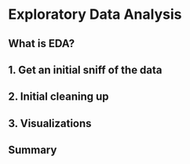 # Exploratory Data Analysis

## What is EDA?

## 1. Get an initial sniff of the data

## 2. Initial cleaning up

## 3. Visualizations

## Summary
